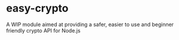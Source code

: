 # easy-crypto
A WIP module aimed at providing a safer, easier to use and beginner friendly crypto API for Node.js
